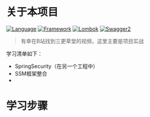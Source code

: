 # 关于本项目
[![Language](https://img.shields.io/badge/Language-Java_8_121-007396?color=orange&logo=java)](https://github.com/4575252/SpringBootBook)
[![Framework](https://img.shields.io/badge/Framework-Spring_Boot_2.7.4-6DB33F?logo=spring)](https://github.com/4575252/SpringBootBook)
[![Lombok](https://img.shields.io/badge/Lombok-Spring_Boot_1.18.20-pink?logo=lombok)](https://github.com/4575252/SpringBootBook)
[![Swagger2](https://img.shields.io/badge/Swagger2-Knife4j_3.0.2-blue?logo=swagger)](https://github.com/4575252/SpringBootBook)

> 有幸在B站找到三更草堂的视频，这里主要是项目实战

学习清单如下：
- SpringSecurity（在另一个工程中）
- SSM框架整合
- 

# 学习步骤
